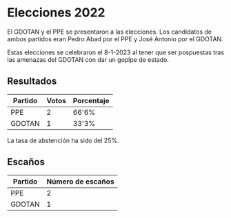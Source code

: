 # Elecciones 2022
El GDOTAN y el PPE se presentaron a las elecciones. Los candidatos de ambos partidos eran Pedro Abad por el PPE y José Antonio por el GDOTAN.  

Estas elecciones se celebraron el 8-1-2023 al tener que ser pospuestas tras las amenazas del GDOTAN con dar un goplpe de estado.

## Resultados
| Partido      | Votos    | Porcentaje       |
|--------------|-----------|------------|
| PPE          | 2         | 66'6%        |
| GDOTAN       | 1         | 33'3%       |

La tasa de abstención ha sido del 25%.

## Escaños
| Partido      | Número de escaños    |
|--------------|-----------|
| PPE          | 2         |
| GDOTAN       | 1         |